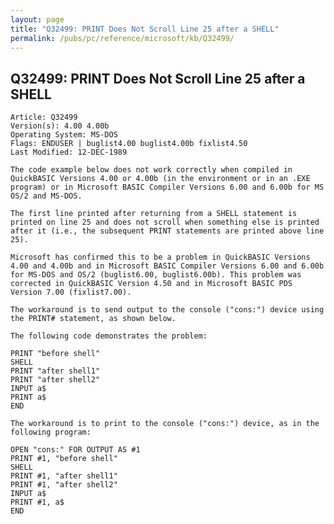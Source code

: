```yaml
---
layout: page
title: "Q32499: PRINT Does Not Scroll Line 25 after a SHELL"
permalink: /pubs/pc/reference/microsoft/kb/Q32499/
---
```


## Q32499: PRINT Does Not Scroll Line 25 after a SHELL

	Article: Q32499
	Version(s): 4.00 4.00b
	Operating System: MS-DOS
	Flags: ENDUSER | buglist4.00 buglist4.00b fixlist4.50
	Last Modified: 12-DEC-1989
	
	The code example below does not work correctly when compiled in
	QuickBASIC Versions 4.00 or 4.00b (in the environment or in an .EXE
	program) or in Microsoft BASIC Compiler Versions 6.00 and 6.00b for MS
	OS/2 and MS-DOS.
	
	The first line printed after returning from a SHELL statement is
	printed on line 25 and does not scroll when something else is printed
	after it (i.e., the subsequent PRINT statements are printed above line
	25).
	
	Microsoft has confirmed this to be a problem in QuickBASIC Versions
	4.00 and 4.00b and in Microsoft BASIC Compiler Versions 6.00 and 6.00b
	for MS-DOS and OS/2 (buglist6.00, buglist6.00b). This problem was
	corrected in QuickBASIC Version 4.50 and in Microsoft BASIC PDS
	Version 7.00 (fixlist7.00).
	
	The workaround is to send output to the console ("cons:") device using
	the PRINT# statement, as shown below.
	
	The following code demonstrates the problem:
	
	PRINT "before shell"
	SHELL
	PRINT "after shell1"
	PRINT "after shell2"
	INPUT a$
	PRINT a$
	END
	
	The workaround is to print to the console ("cons:") device, as in the
	following program:
	
	OPEN "cons:" FOR OUTPUT AS #1
	PRINT #1, "before shell"
	SHELL
	PRINT #1, "after shell1"
	PRINT #1, "after shell2"
	INPUT a$
	PRINT #1, a$
	END
